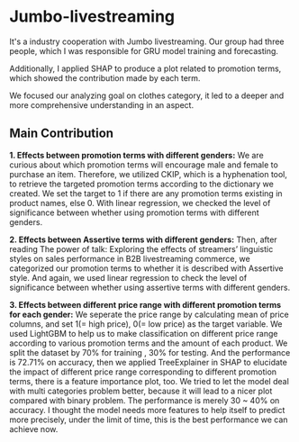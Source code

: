 # Jumbo-livestreaming
It's a industry cooperation with Jumbo livestreaming. Our group had three people, which I was responsible for GRU model training and forecasting. 

Additionally, I applied SHAP to produce a plot related to promotion terms, which showed the contribution made by each term. 

We focused our analyzing goal on clothes category, it led to a deeper and more comprehensive understanding in an aspect.


## Main Contribution 
**1. Effects between promotion terms with different genders:** We are curious about which promotion terms will encourage male and female to purchase an item. Therefore, we utilized CKIP, which is a hyphenation tool, to retrieve the targeted promotion terms according to the dictionary we created. We set the target to 1 if there are any promotion terms existing in product names, else 0. With linear regression, we checked the level of significance between whether using promotion terms with different genders.

**2. Effects between Assertive terms with different genders:** Then, after reading The power of talk: Exploring the effects of streamers’ linguistic styles on sales performance in B2B livestreaming commerce, we categorized our promotion terms to whether it is described with Assertive style. And again, we used linear regression to check the level of significance between whether using assertive terms with different genders.

**3. Effects between different price range with different promotion terms for each gender:** We seperate the price range by calculating mean of price columns, and set 1(= high price), 0(= low price) as  the target variable. We used LightGBM to help us to make classification on different price range according to various promotion terms and the amount of each product. We split the dataset by 70% for training , 30% for testing. And the performance is 72.71% on accuracy, then we applied TreeExplainer in SHAP to elucidate the impact of different price range corresponding to different promotion terms, there is a feature importance plot, too. We tried to let the model deal with multi categories problem better, because it will lead to a nicer plot compared with binary problem. The performance is merely 30 ~ 40% on accuracy. I thought the model needs more features to help itself to predict more precisely, under the limit of time, this is the best performance we can achieve now.
